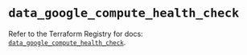 # `data_google_compute_health_check`

Refer to the Terraform Registry for docs: [`data_google_compute_health_check`](https://registry.terraform.io/providers/hashicorp/google/5.29.0/docs/data-sources/compute_health_check).
